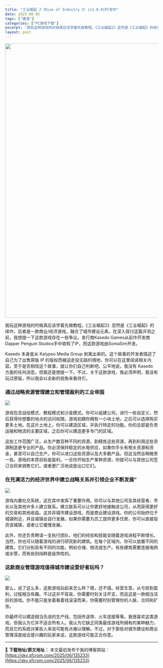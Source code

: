 ```yaml
---
title: "工业崛起 2（Rise of Industry 2）|v1.0.0|PC官中"
date: 2025-06-05
tags: ["建造"]
categories: ["PC游戏下载"]
excerpt: "我玩这种游戏的时候真应该学着先做教程。《工业崛起2》显然是《工业崛起》的续作，后者是一款商业/经济游戏，融合了城市建设元素。在深入探讨这篇评测之前，我想提一下这款游戏存在一些争议。发行商Kasedo Games从前作开发商Dapper Penguin Studios手中收购了IP，而这款游戏由Som&hellip;"
layout: post
---
```


<img class="aligncenter size-full wp-image-135234" src="https://sky.sfcrom.com/wp-content/uploads/2025/06/2025060503012434.webp" alt="" width="600" height="900" />

我玩这种游戏的时候真应该学着先做教程。《工业崛起2》显然是《工业崛起》的续作，后者是一款商业/经济游戏，融合了城市建设元素。在深入探讨这篇评测之前，我想提一下这款游戏存在一些争议。发行商Kasedo Games从前作开发商Dapper Penguin Studios手中收购了IP，而这款游戏由SomaSim开发。

Kasedo 本身是从 Kalypso Media Group 剥离出来的。这个故事的开发者描述了自己为了出售原版 IP 的版权而被迫走投无路的境地，你可以在这里阅读相关内容。至于是否相信这个故事，就让你们自己判断吧。公平地说，我没有 Kasedo 方面的任何消息，但我还是想提一下。不过，关于这款游戏，我必须声明，我没有玩过原版，所以我会以全新的视角来看待它。
<h3>通过战略资源管理建立和管理盈利的工业帝国</h3>
<img src="https://shared.cloudflare.steamstatic.com/store_item_assets/steam/apps/2532490/ss_81fdf670a31c91bff52ec57d94e2deaf2e3b8131.1920x1080.jpg?t=1748966477" />

游戏包含战役模式、教程模式和沙盒模式。你可以组建公司，进行一些自定义，然后获得你想要的地点的访问权限。游戏初期你拥有一小块土地，之后可以选择购买更多土地。在这片土地上，你可以建造区域，并执行特定的功能。你的总部是负责运输和物流的主要区域，之后你可以建造更多专门的区域。

这些工作范围广泛，从生产数百种不同的资源，到精炼这些资源，再到利用这些资源制造更专业的产品。你必须保持稳定的水电供应，如果你手头有相关资源和资金，甚至可以自己生产。你可以进口这些资源以及大多数产品，但这当然会稍微贵一些。游戏的本质目标是盈利。一旦你开始生产某种资源，你就可以与其他公司签订合同来销售它们，或者更广泛地说是出口它们。
<h3>在充满活力的经济世界中建立战略关系并引领企业不断发展”</h3>
<img src="https://shared.cloudflare.steamstatic.com/store_item_assets/steam/apps/2532490/ss_9f9a5c1c380e16a8f21ee88c38a9cf2a21a46442.1920x1080.jpg?t=1748966477" />

游戏内置社交系统，这在其中发挥了重要作用。你可以与其他公司及其经营者、市长以及其他许多人建立联系。建立联系可以让你更好地接触该公司，从而获得更好的交易和其他收益。这并非城市建设游戏，而是商业建设游戏。你的公司始终位于城镇附近，并且城镇会自行发展。如果你需要为员工提供更多住房，你可以直接投资该城镇，或者让它缓慢发展。

此外，你还负责聘请一支执行团队，他们的经验和技能会随着游戏进程不断增长。当然，你也可以随着游戏的进行研究新的建筑。在每个区域内，你可以放置不同的建筑，它们分别具有不同的功能，例如仓储、物流或生产。有些建筑需要连接电网或水管，而有些则纯粹是装饰性的。
<h3>这款商业管理游戏值得城市建设爱好者玩吗？</h3>
<img src="https://shared.cloudflare.steamstatic.com/store_item_assets/steam/apps/2532490/ss_180bce6cacff40eb83444d7de1268f793a3e326d.1920x1080.jpg?t=1748966477" />

那么，说了这么多，这款游戏玩起来怎么样？嗯，还不错。经营生意，从亏损到盈利，过程相当有趣。不过这并不容易，你需要时刻关注开支，而且这是一款相当活跃的游戏。你不能只是坐着看着钱滚滚而来，你需要时刻管理你的人脉、合同和扩张。

你最终可以建造相当先进的生产线，包括传送带、火车连接等等。我很喜欢这类游戏，但我认为它并不适合所有人。我认为它缺乏同类最佳游戏所拥有的某种魅力，而且它的系统对某些人来说可能有点难以理解。不过，对于那些对城市建设和商业管理深度结合感兴趣的玩家来说，这款游戏可能正合你意。

---
📖 **下载地址/原文地址：** 本文最初发布于我的博客网站：[https://sky.sfcrom.com/2025/06/135233](https://sky.sfcrom.com/2025/06/135233)
